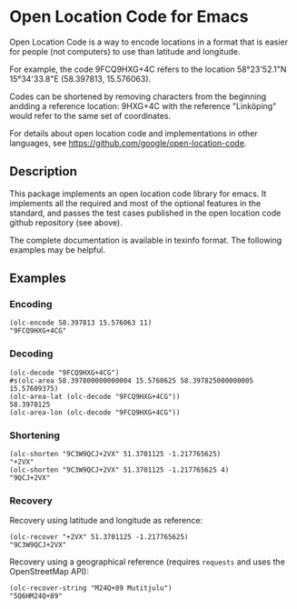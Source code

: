 # Open Location Code for Emacs

Open Location Code is a way to encode locations in a format that is
easier for people (not computers) to use than latitude and longitude.

For example, the code 9FCQ9HXG+4C refers to the location 58°23'52.1"N
15°34'33.8"E (58.397813, 15.576063).

Codes can be shortened by removing characters from the beginning
andding a reference location: 9HXG+4C with the reference "Linköping"
would refer to the same set of coordinates.

For details about open location code and implementations in other
languages, see https://github.com/google/open-location-code.

## Description

This package implements an open location code library for emacs. It
implements all the required and most of the optional features in the
standard, and passes the test cases published in the open location
code github repository (see above).

The complete documentation is available in texinfo format. The
following examples may be helpful.

## Examples

### Encoding

````
(olc-encode 58.397813 15.576063 11)
"9FCQ9HXG+4CG"
````

### Decoding

````
(olc-decode "9FCQ9HXG+4CG")
#s(olc-area 58.397800000000004 15.5760625 58.397825000000005 15.57609375)
(olc-area-lat (olc-decode "9FCQ9HXG+4CG"))
58.3978125
(olc-area-lon (olc-decode "9FCQ9HXG+4CG"))
````

### Shortening

````
(olc-shorten "9C3W9QCJ+2VX" 51.3701125 -1.217765625)
"+2VX"
(olc-shorten "9C3W9QCJ+2VX" 51.3701125 -1.217765625 4)
"9QCJ+2VX"
````

### Recovery

Recovery using latitude and longitude as reference:

````
(olc-recover "+2VX" 51.3701125 -1.217765625)
"9C3W9QCJ+2VX"
````

Recovery using a geographical reference (requires `requests` and uses
the OpenStreetMap API):

````
(olc-recover-string "M24Q+89 Mutitjulu")
"5Q6HM24Q+89"
````
